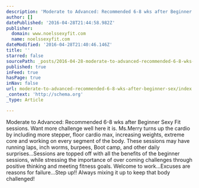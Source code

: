 ```yaml
---
description: 'Moderate to Advanced: Recommended 6-8 wks after Beginner Sexy Fit sessions. Want more challenge well here it is. Ms.Merry turns up the cardio by including more stepper, floor cardio max, increasing weights, extreme core and working on every segment of the body. These sessions may have running laps, inch worms, burpees, Boot camp, and other daily surprises…Sessions are topped off with all the benefits of the beginner sessions, while stressing the importance of over coming challenges through positive thinking and meeting fitness goals. Welcome to work…Excuses are reasons for failure…Step up!! Always mixing it up to keep that body challenged!'
author: []
datePublished: '2016-04-28T21:44:58.982Z'
publisher:
  domain: www.noelssexyfit.com
  name: noelssexyfit.com
dateModified: '2016-04-28T21:40:46.146Z'
title: ''
starred: false
sourcePath: _posts/2016-04-28-moderate-to-advanced-recommended-6-8-wks-after-beginner-sex.md
published: true
inFeed: true
hasPage: true
inNav: false
url: moderate-to-advanced-recommended-6-8-wks-after-beginner-sex/index.html
_context: 'http://schema.org'
_type: Article

---
```

Moderate to Advanced: Recommended 6-8 wks after Beginner Sexy Fit sessions. Want more challenge well here it is. Ms.Merry turns up the cardio by including more stepper, floor cardio max, increasing weights, extreme core and working on every segment of the body. These sessions may have running laps, inch worms, burpees, Boot camp, and other daily surprises...Sessions are topped off with all the benefits of the beginner sessions, while stressing the importance of over coming challenges through positive thinking and meeting fitness goals. Welcome to work...Excuses are reasons for failure...Step up!! Always mixing it up to keep that body challenged!